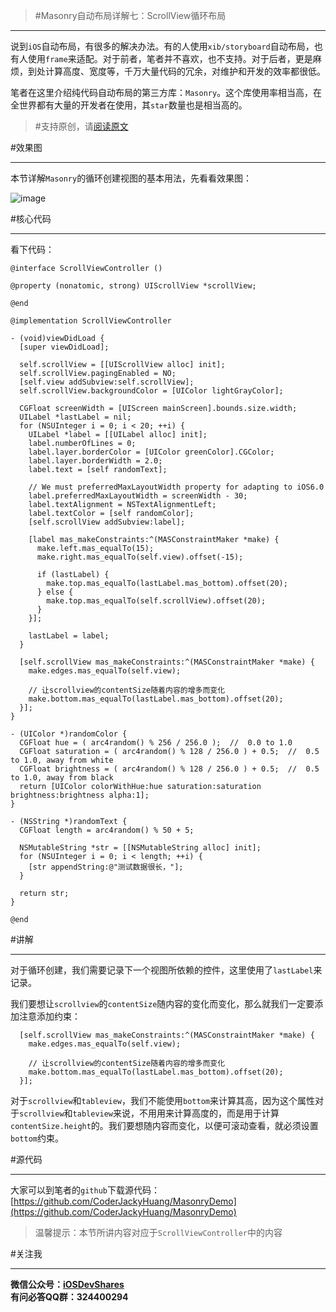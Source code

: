 >#Masonry自动布局详解七：ScrollView循环布局

---
说到`iOS`自动布局，有很多的解决办法。有的人使用`xib/storyboard`自动布局，也有人使用`frame`来适配。对于前者，笔者并不喜欢，也不支持。对于后者，更是麻烦，到处计算高度、宽度等，千万大量代码的冗余，对维护和开发的效率都很低。

笔者在这里介绍纯代码自动布局的第三方库：`Masonry`。这个库使用率相当高，在全世界都有大量的开发者在使用，其`star`数量也是相当高的。

>#支持原创，请[阅读原文](http://www.henishuo.com/masonry-scrollview-loop-layout/)

#效果图

---
本节详解`Masonry`的循环创建视图的基本用法，先看看效果图：

![image](http://www.henishuo.com/wp-content/uploads/2015/11/ADCBFCEE-48F9-46FD-8351-A3968A99DBE6.jpg)

#核心代码

---

看下代码：

```
@interface ScrollViewController ()

@property (nonatomic, strong) UIScrollView *scrollView;

@end

@implementation ScrollViewController

- (void)viewDidLoad {
  [super viewDidLoad];
  
  self.scrollView = [[UIScrollView alloc] init];
  self.scrollView.pagingEnabled = NO;
  [self.view addSubview:self.scrollView];
  self.scrollView.backgroundColor = [UIColor lightGrayColor];

  CGFloat screenWidth = [UIScreen mainScreen].bounds.size.width;
  UILabel *lastLabel = nil;
  for (NSUInteger i = 0; i < 20; ++i) {
    UILabel *label = [[UILabel alloc] init];
    label.numberOfLines = 0;
    label.layer.borderColor = [UIColor greenColor].CGColor;
    label.layer.borderWidth = 2.0;
    label.text = [self randomText];
    
    // We must preferredMaxLayoutWidth property for adapting to iOS6.0
    label.preferredMaxLayoutWidth = screenWidth - 30;
    label.textAlignment = NSTextAlignmentLeft;
    label.textColor = [self randomColor];
    [self.scrollView addSubview:label];
    
    [label mas_makeConstraints:^(MASConstraintMaker *make) {
      make.left.mas_equalTo(15);
      make.right.mas_equalTo(self.view).offset(-15);
      
      if (lastLabel) {
        make.top.mas_equalTo(lastLabel.mas_bottom).offset(20);
      } else {
        make.top.mas_equalTo(self.scrollView).offset(20);
      }
    }];
    
    lastLabel = label;
  }
  
  [self.scrollView mas_makeConstraints:^(MASConstraintMaker *make) {
    make.edges.mas_equalTo(self.view);
    
    // 让scrollview的contentSize随着内容的增多而变化
    make.bottom.mas_equalTo(lastLabel.mas_bottom).offset(20);
  }];
}

- (UIColor *)randomColor {
  CGFloat hue = ( arc4random() % 256 / 256.0 );  //  0.0 to 1.0
  CGFloat saturation = ( arc4random() % 128 / 256.0 ) + 0.5;  //  0.5 to 1.0, away from white
  CGFloat brightness = ( arc4random() % 128 / 256.0 ) + 0.5;  //  0.5 to 1.0, away from black
  return [UIColor colorWithHue:hue saturation:saturation brightness:brightness alpha:1];
}

- (NSString *)randomText {
  CGFloat length = arc4random() % 50 + 5;
  
  NSMutableString *str = [[NSMutableString alloc] init];
  for (NSUInteger i = 0; i < length; ++i) {
    [str appendString:@"测试数据很长，"];
  }
  
  return str;
}

@end
```

#讲解

---
对于循环创建，我们需要记录下一个视图所依赖的控件，这里使用了`lastLabel`来记录。

我们要想让`scrollview`的`contentSize`随内容的变化而变化，那么就我们一定要添加注意添加约束：

```
  [self.scrollView mas_makeConstraints:^(MASConstraintMaker *make) {
    make.edges.mas_equalTo(self.view);
    
    // 让scrollview的contentSize随着内容的增多而变化
    make.bottom.mas_equalTo(lastLabel.mas_bottom).offset(20);
  }];
```

对于`scrollview`和`tableview`，我们不能使用`bottom`来计算其高，因为这个属性对于`scrollview`和`tableview`来说，不用用来计算高度的，而是用于计算`contentSize.height`的。我们要想随内容而变化，以便可滚动查看，就必须设置`bottom`约束。

#源代码

---
大家可以到笔者的`github`下载源代码：[https://github.com/CoderJackyHuang/MasonryDemo](https://github.com/CoderJackyHuang/MasonryDemo)

> 温馨提示：本节所讲内容对应于`ScrollViewController`中的内容

#关注我

---
**微信公众号：[iOSDevShares]()**<br>
**有问必答QQ群：324400294**
